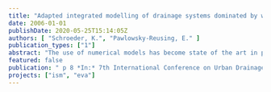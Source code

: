 ```yaml
---
title: "Adapted integrated modelling of drainage systems dominated by wastewater pump stations"
date: 2006-01-01
publishDate: 2020-05-25T15:14:05Z
authors: [ "Schroeder, K.", "Pawlowsky-Reusing, E." ]
publication_types: ["1"]
abstract: "The use of numerical models has become state of the art in planning, designing and analysing the urban sewage system. To evaluate the functioning of a complete system and to study the interaction of its subsystems integrated models can be used, incorporating catchment area, collection system, wastewater treatment plant and also receiving water and groundwater body. The paper introduces a structured, problem-oriented methodology for the setup of integrated models. Considering the case study of Berlin the introduced approach is illustrated. An emphasis is placed on the necessity for the selection of adequate model components. In Berlin this aspect is of particular importance for the modelling of wastewater transport through pressure mains that is governed predominantly by pump stations. Finally, the use of the Berlin model for the evaluation of a global pump station control concept is presented. It can be shown that besides the possibility of total system analysis and evaluation a major benefit from integrated modelling is the consideration of the interaction of the system’s subcomponents."
featured: false
publication: " p 8 *In:* 7th International Conference on Urban Drainage Modelling and 4th International Conference on Water Sensitive Urban Design. Melbourne, Australia. 2. - 7.4.2006"
projects: ["ism", "eva"]
---
```


